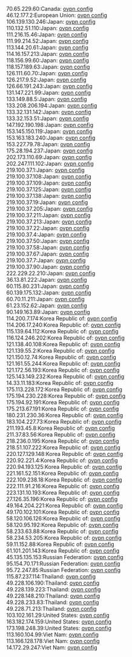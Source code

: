 70.65.229.60:Canada: [ovpn config](vpn/70_65_229_60.ovpn)  
46.12.177.2:European Union: [ovpn config](vpn/46_12_177_2.ovpn)  
106.139.130.246:Japan: [ovpn config](vpn/106_139_130_246.ovpn)  
110.132.51.110:Japan: [ovpn config](vpn/110_132_51_110.ovpn)  
111.216.15.46:Japan: [ovpn config](vpn/111_216_15_46.ovpn)  
111.99.214.52:Japan: [ovpn config](vpn/111_99_214_52.ovpn)  
113.144.20.61:Japan: [ovpn config](vpn/113_144_20_61.ovpn)  
114.16.157.213:Japan: [ovpn config](vpn/114_16_157_213.ovpn)  
118.156.99.60:Japan: [ovpn config](vpn/118_156_99_60.ovpn)  
118.157.189.63:Japan: [ovpn config](vpn/118_157_189_63.ovpn)  
126.111.60.70:Japan: [ovpn config](vpn/126_111_60_70.ovpn)  
126.217.9.52:Japan: [ovpn config](vpn/126_217_9_52.ovpn)  
126.66.191.243:Japan: [ovpn config](vpn/126_66_191_243.ovpn)  
131.147.221.99:Japan: [ovpn config](vpn/131_147_221_99.ovpn)  
133.149.88.5:Japan: [ovpn config](vpn/133_149_88_5.ovpn)  
133.208.206.194:Japan: [ovpn config](vpn/133_208_206_194.ovpn)  
133.32.131.142:Japan: [ovpn config](vpn/133_32_131_142.ovpn)  
133.32.153.51:Japan: [ovpn config](vpn/133_32_153_51.ovpn)  
147.192.190.198:Japan: [ovpn config](vpn/147_192_190_198.ovpn)  
153.145.150.119:Japan: [ovpn config](vpn/153_145_150_119.ovpn)  
153.163.183.240:Japan: [ovpn config](vpn/153_163_183_240.ovpn)  
153.227.79.78:Japan: [ovpn config](vpn/153_227_79_78.ovpn)  
175.28.194.237:Japan: [ovpn config](vpn/175_28_194_237.ovpn)  
202.173.110.69:Japan: [ovpn config](vpn/202_173_110_69.ovpn)  
202.247.111.102:Japan: [ovpn config](vpn/202_247_111_102.ovpn)  
219.100.37.1:Japan: [ovpn config](vpn/219_100_37_1.ovpn)  
219.100.37.108:Japan: [ovpn config](vpn/219_100_37_108.ovpn)  
219.100.37.109:Japan: [ovpn config](vpn/219_100_37_109.ovpn)  
219.100.37.125:Japan: [ovpn config](vpn/219_100_37_125.ovpn)  
219.100.37.138:Japan: [ovpn config](vpn/219_100_37_138.ovpn)  
219.100.37.19:Japan: [ovpn config](vpn/219_100_37_19.ovpn)  
219.100.37.205:Japan: [ovpn config](vpn/219_100_37_205.ovpn)  
219.100.37.211:Japan: [ovpn config](vpn/219_100_37_211.ovpn)  
219.100.37.213:Japan: [ovpn config](vpn/219_100_37_213.ovpn)  
219.100.37.22:Japan: [ovpn config](vpn/219_100_37_22.ovpn)  
219.100.37.4:Japan: [ovpn config](vpn/219_100_37_4.ovpn)  
219.100.37.50:Japan: [ovpn config](vpn/219_100_37_50.ovpn)  
219.100.37.58:Japan: [ovpn config](vpn/219_100_37_58.ovpn)  
219.100.37.67:Japan: [ovpn config](vpn/219_100_37_67.ovpn)  
219.100.37.7:Japan: [ovpn config](vpn/219_100_37_7.ovpn)  
219.100.37.90:Japan: [ovpn config](vpn/219_100_37_90.ovpn)  
222.229.22.210:Japan: [ovpn config](vpn/222_229_22_210.ovpn)  
36.13.81.222:Japan: [ovpn config](vpn/36_13_81_222.ovpn)  
60.115.80.231:Japan: [ovpn config](vpn/60_115_80_231.ovpn)  
60.139.175.132:Japan: [ovpn config](vpn/60_139_175_132.ovpn)  
60.70.11.211:Japan: [ovpn config](vpn/60_70_11_211.ovpn)  
61.23.152.62:Japan: [ovpn config](vpn/61_23_152_62.ovpn)  
90.149.163.89:Japan: [ovpn config](vpn/90_149_163_89.ovpn)  
114.200.7.174:Korea Republic of: [ovpn config](vpn/114_200_7_174.ovpn)  
114.206.17.240:Korea Republic of: [ovpn config](vpn/114_206_17_240.ovpn)  
115.139.64.112:Korea Republic of: [ovpn config](vpn/115_139_64_112.ovpn)  
116.124.246.202:Korea Republic of: [ovpn config](vpn/116_124_246_202.ovpn)  
121.138.40.108:Korea Republic of: [ovpn config](vpn/121_138_40_108.ovpn)  
121.139.55.2:Korea Republic of: [ovpn config](vpn/121_139_55_2.ovpn)  
121.150.12.74:Korea Republic of: [ovpn config](vpn/121_150_12_74.ovpn)  
121.161.55.244:Korea Republic of: [ovpn config](vpn/121_161_55_244.ovpn)  
121.172.56.193:Korea Republic of: [ovpn config](vpn/121_172_56_193.ovpn)  
125.143.149.232:Korea Republic of: [ovpn config](vpn/125_143_149_232.ovpn)  
14.33.11.183:Korea Republic of: [ovpn config](vpn/14_33_11_183.ovpn)  
175.113.228.172:Korea Republic of: [ovpn config](vpn/175_113_228_172.ovpn)  
175.194.230.228:Korea Republic of: [ovpn config](vpn/175_194_230_228.ovpn)  
175.194.92.191:Korea Republic of: [ovpn config](vpn/175_194_92_191.ovpn)  
175.213.67.191:Korea Republic of: [ovpn config](vpn/175_213_67_191.ovpn)  
180.231.230.36:Korea Republic of: [ovpn config](vpn/180_231_230_36.ovpn)  
183.104.227.73:Korea Republic of: [ovpn config](vpn/183_104_227_73.ovpn)  
211.193.45.8:Korea Republic of: [ovpn config](vpn/211_193_45_8.ovpn)  
211.37.83.56:Korea Republic of: [ovpn config](vpn/211_37_83_56.ovpn)  
218.236.0.195:Korea Republic of: [ovpn config](vpn/218_236_0_195.ovpn)  
218.51.107.222:Korea Republic of: [ovpn config](vpn/218_51_107_222.ovpn)  
220.127.129.148:Korea Republic of: [ovpn config](vpn/220_127_129_148.ovpn)  
220.92.221.4:Korea Republic of: [ovpn config](vpn/220_92_221_4.ovpn)  
220.94.193.125:Korea Republic of: [ovpn config](vpn/220_94_193_125.ovpn)  
221.161.52.151:Korea Republic of: [ovpn config](vpn/221_161_52_151.ovpn)  
222.109.238.18:Korea Republic of: [ovpn config](vpn/222_109_238_18.ovpn)  
222.111.91.216:Korea Republic of: [ovpn config](vpn/222_111_91_216.ovpn)  
223.131.10.193:Korea Republic of: [ovpn config](vpn/223_131_10_193.ovpn)  
27.126.35.196:Korea Republic of: [ovpn config](vpn/27_126_35_196.ovpn)  
49.164.204.221:Korea Republic of: [ovpn config](vpn/49_164_204_221.ovpn)  
49.170.102.101:Korea Republic of: [ovpn config](vpn/49_170_102_101.ovpn)  
58.120.106.126:Korea Republic of: [ovpn config](vpn/58_120_106_126.ovpn)  
58.120.95.192:Korea Republic of: [ovpn config](vpn/58_120_95_192.ovpn)  
58.233.63.88:Korea Republic of: [ovpn config](vpn/58_233_63_88.ovpn)  
58.234.53.205:Korea Republic of: [ovpn config](vpn/58_234_53_205.ovpn)  
59.11.152.88:Korea Republic of: [ovpn config](vpn/59_11_152_88.ovpn)  
61.101.201.143:Korea Republic of: [ovpn config](vpn/61_101_201_143.ovpn)  
45.135.135.153:Russian Federation: [ovpn config](vpn/45_135_135_153.ovpn)  
95.154.70.171:Russian Federation: [ovpn config](vpn/95_154_70_171.ovpn)  
95.72.247.85:Russian Federation: [ovpn config](vpn/95_72_247_85.ovpn)  
115.87.237.114:Thailand: [ovpn config](vpn/115_87_237_114.ovpn)  
49.228.106.190:Thailand: [ovpn config](vpn/49_228_106_190.ovpn)  
49.228.139.223:Thailand: [ovpn config](vpn/49_228_139_223.ovpn)  
49.228.148.210:Thailand: [ovpn config](vpn/49_228_148_210.ovpn)  
49.228.233.83:Thailand: [ovpn config](vpn/49_228_233_83.ovpn)  
49.228.71.213:Thailand: [ovpn config](vpn/49_228_71_213.ovpn)  
103.102.161.29:United States: [ovpn config](vpn/103_102_161_29.ovpn)  
163.182.174.159:United States: [ovpn config](vpn/163_182_174_159.ovpn)  
173.198.248.39:United States: [ovpn config](vpn/173_198_248_39.ovpn)  
113.160.104.99:Viet Nam: [ovpn config](vpn/113_160_104_99.ovpn)  
113.166.128.178:Viet Nam: [ovpn config](vpn/113_166_128_178.ovpn)  
14.172.29.247:Viet Nam: [ovpn config](vpn/14_172_29_247.ovpn)  
